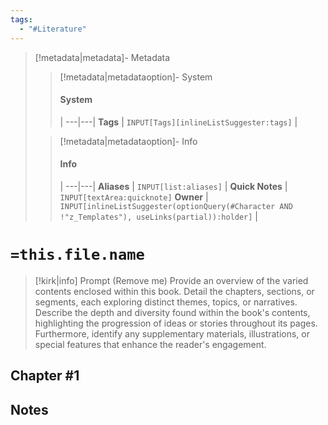 ```yaml
---
tags:
  - "#Literature"
---
```


> [!metadata|metadata]- Metadata 
>> [!metadata|metadataoption]- System
>> #### System
>>  |
>> ---|---|
> **Tags** | `INPUT[Tags][inlineListSuggester:tags]` |
>
>> [!metadata|metadataoption]- Info
>> #### Info
>>  |
>> ---|---|
>> **Aliases** | `INPUT[list:aliases]` |
>> **Quick Notes** |  `INPUT[textArea:quicknote]`
>> **Owner** | `INPUT[inlineListSuggester(optionQuery(#Character AND !"z_Templates"), useLinks(partial)):holder]` |

# `=this.file.name`

> [!kirk|info] Prompt (Remove me)
> Provide an overview of the varied contents enclosed within this book. Detail the chapters, sections, or segments, each exploring distinct themes, topics, or narratives. Describe the depth and diversity found within the book's contents, highlighting the progression of ideas or stories throughout its pages. Furthermore, identify any supplementary materials, illustrations, or special features that enhance the reader's engagement.

## Chapter #1


## Notes
